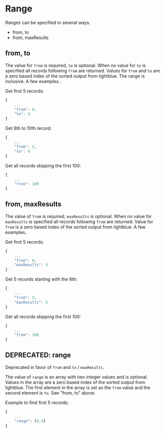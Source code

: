 # Range
Ranges can be specified in several ways.
* from, to
* from, maxResults

## from, to
The value for `from` is required, `to` is optional.  When no value for `to` is specified all records following `from` are returned.  Values for `from` and `to` are a zero based index of the sorted output from lightblue.  The range is inclusive.  A few examples..

Get first 5 records:
```javascript
{
    ...
    "from": 0,
    "to": 4
}
```

Get 6th to 10th record:
```javascript
{
    ...
    "from": 5,
    "to": 9
}
```

Get all records skipping the first 100:
```javascript
{
    ...
    "from": 100
}
```

## from, maxResults
The value of `from` is required, `maxResults` is optional.  When no value for `maxResults` is specified all records following `from` are returned.  Value for `from` is a zero based index of the sorted output from lightblue.  A few examples..

Get first 5 records:
```javascript
{
    ...
    "from": 0,
    "maxResults": 5
}
```

Get 5 records starting with the 6th:
```javascript
{
    ...
    "from": 5,
    "maxResults": 5
}
```

Get all records skipping the first 100:
```javascript
{
    ...
    "from": 100
}
```

## DEPRECATED: range
Deprecated in favor of `from` and `to` / `maxResults`.

The value of `range` is an array with two integer values and is optional.  Values in the array are a zero based index of the sorted output from lightblue.  The first element in the array is set as the `from` value and the second element is `to`.  See "from, to" above.

Example to find first 5 records:
```javascript
{
    ...
    "range": [0,4]
}
```
